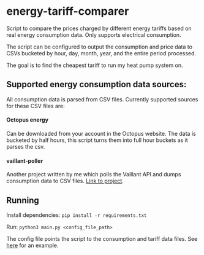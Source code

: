 energy-tariff-comparer
======================

Script to compare the prices charged by different energy tariffs based on real energy consumption data. Only supports electrical consumption.

The script can be configured to output the consumption and price data to CSVs bucketed by hour, day, month, year, and the entire period processed.

The goal is to find the cheapest tariff to run my heat pump system on.

## Supported energy consumption data sources:

All consumption data is parsed from CSV files. Currently supported sources for these CSV files are:

#### Octopus energy

Can be downloaded from your account in the Octopus website. The data is bucketed by half hours, this script turns them into full hour buckets as it parses the csv.

#### vaillant-poller

Another project written by me which polls the Vaillant API and dumps consumption data to CSV files. [Link to project](https://github.com/sizlo/vaillant-poller).

## Running

Install dependencies: `pip install -r requirements.txt`

Run: `python3 main.py <config_file_path>`

The config file points the script to the consumption and tariff data files. See [here](data/2025-03-23/config.yaml) for an example.
